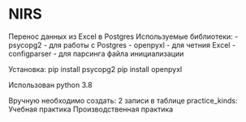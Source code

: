 # NIRS
Перенос данных из Excel в Postgres
Используемые библиотеки:
    - psycopg2 - для работы с Postgres
    - openpyxl - для четния Excel
    - configparser - для парсинга файла инициализации

Установка:
pip install psycopg2
pip install openpyxl

Использован python 3.8

Вручную необходимо создать:
2 записи в таблице practice_kinds:
  Учебная практика
  Производственная практика


